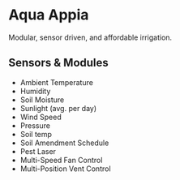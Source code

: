 # Aqua Appia
Modular, sensor driven, and affordable irrigation.

## Sensors & Modules

- Ambient Temperature
- Humidity
- Soil Moisture
- Sunlight (avg. per day)
- Wind Speed
- Pressure
- Soil temp
- Soil Amendment Schedule
- Pest Laser
- Multi-Speed Fan Control 
- Multi-Position Vent Control
